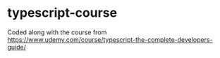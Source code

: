 # typescript-course

Coded along with the course from https://www.udemy.com/course/typescript-the-complete-developers-guide/
